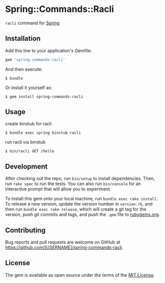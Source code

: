 # Spring::Commands::Racli

`racli` command for [Spring](https://github.com/rails/spring)

## Installation

Add this line to your application's Gemfile:

```ruby
gem 'spring-commands-racli'
```

And then execute:

    $ bundle

Or install it yourself as:

    $ gem install spring-commands-racli

## Usage

create binstub for racli
```
$ bundle exec spring binstub racli
```

run racli via binstub
```
$ bin/racli GET /hello
```

## Development

After checking out the repo, run `bin/setup` to install dependencies. Then, run `rake spec` to run the tests. You can also run `bin/console` for an interactive prompt that will allow you to experiment.

To install this gem onto your local machine, run `bundle exec rake install`. To release a new version, update the version number in `version.rb`, and then run `bundle exec rake release`, which will create a git tag for the version, push git commits and tags, and push the `.gem` file to [rubygems.org](https://rubygems.org).

## Contributing

Bug reports and pull requests are welcome on GitHub at https://github.com/[USERNAME]/spring-commands-racli.

## License

The gem is available as open source under the terms of the [MIT License](https://opensource.org/licenses/MIT).
